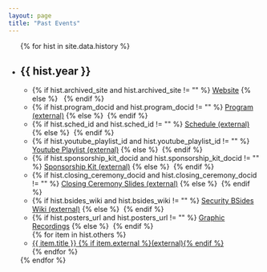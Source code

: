```yaml
---
layout: page
title: "Past Events"
---
```


<ul class="no-marker">
{% for hist in site.data.history %}
  <li class="past-event">
  <h2 class="pe-year">{{ hist.year }}</h2>
  <ul class="column-3 no-marker" >
    <li> 
      {% if hist.archived_site and hist.archived_site != "" %}
        <a href="{{ hist.archived_site }}">Website</a> 
      {% else %} &nbsp; 
      {% endif %}
    </li>
    <li> 
      {% if hist.program_docid and hist.program_docid != "" %}
        <a href="https://drive.google.com/open?id={{ hist.program_docid }}" target=_blank>Program (external)</a> 
      {% else %}&nbsp;
      {% endif %}
    </li>
    <li> 
      {% if hist.sched_id and hist.sched_id != "" %}
        <a href="https://{{ hist.sched_id }}.sched.com" target="_blank">Schedule (external)</a> 
      {% else %}&nbsp;
      {% endif %}
    </li>
    <li> 
      {% if hist.youtube_playlist_id and hist.youtube_playlist_id != "" %}
        <a href="https://www.youtube.com/playlist?list={{ hist.youtube_playlist_id }}" target=_blank>Youtube Playlist (external)</a> 
      {% else %}&nbsp;
      {% endif %}
    </li>
    <li> 
      {% if hist.sponsorship_kit_docid and hist.sponsorship_kit_docid != "" %}
        <a href="https://drive.google.com/open?id={{ hist.sponsorship_kit_id }}" target=_blank>Sponsorship Kit (external)</a> 
      {% else %}&nbsp;
      {% endif %}
    </li>
    <li> 
      {% if hist.closing_ceremony_docid and hist.closing_ceremony_docid != "" %}
        <a href="https://drive.google.com/open?id={{ hist.closing_ceremony_docid }}" target=_blank>Closing Ceremony Slides (external)</a> 
      {% else %}&nbsp;
      {% endif %}
    </li>
    <li> 
      {% if hist.bsides_wiki and hist.bsides_wiki != "" %}
        <a href="{{ hist.bsides_wiki }}" target=_blank>Security BSides Wiki (external)</a> 
      {% else %}&nbsp;
      {% endif %}
    </li>
    <li> 
      {% if hist.posters_url and hist.posters_url  != "" %} 
        <a href="{{ hist.posters_url }}">Graphic Recordings</a>
      {% else %}&nbsp;
      {% endif %}
    </li>
    {% for item in hist.others %}
    <li>
      <a href="{{ item.href }}" {% if item.external %} target="_blank" {% endif %} >
        {{ item.title }} {% if item.external %}(external){% endif %}
      </a> 
    </li>
    {% endfor %}
    </ul>
  </li>
{% endfor %}
</ul>
